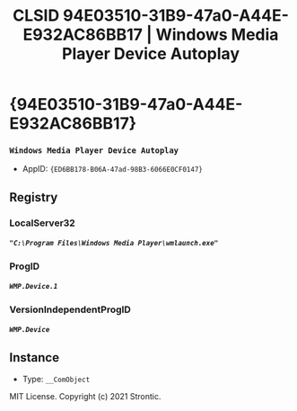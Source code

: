 ﻿---
title: "CLSID 94E03510-31B9-47a0-A44E-E932AC86BB17 | Windows Media Player Device Autoplay"
excerpt: What is COM-Object CLSID 94E03510-31B9-47a0-A44E-E932AC86BB17?
---

# {94E03510-31B9-47a0-A44E-E932AC86BB17}

### `Windows Media Player Device Autoplay`
* AppID: `{ED6BB178-B06A-47ad-98B3-6066E0CF0147}`

## Registry


### LocalServer32

##### `"C:\Program Files\Windows Media Player\wmlaunch.exe"`

### ProgID

##### `WMP.Device.1`

### VersionIndependentProgID

##### `WMP.Device`

## Instance

* Type: `__ComObject`

MIT License. Copyright (c) 2021 Strontic.


